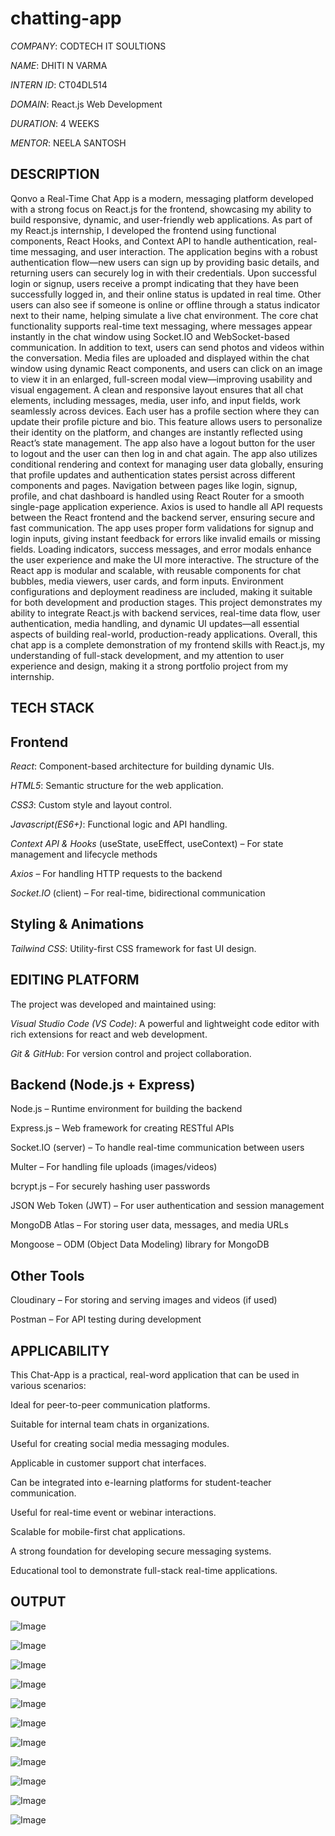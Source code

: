 # chatting-app

*COMPANY*: CODTECH IT SOULTIONS

*NAME*: DHITI N VARMA

*INTERN ID*: CT04DL514

*DOMAIN*: React.js Web Development

*DURATION*: 4 WEEKS

*MENTOR*: NEELA SANTOSH

## DESCRIPTION
Qonvo a Real-Time Chat App is a modern, messaging platform developed with a strong focus on React.js for the frontend, showcasing my ability to build responsive, dynamic, and user-friendly web applications. As part of my React.js internship, I developed the frontend using functional components, React Hooks, and Context API to handle authentication, real-time messaging, and user interaction. The application begins with a robust authentication flow—new users can sign up by providing basic details, and returning users can securely log in with their credentials. Upon successful login or signup, users receive a prompt indicating that they have been successfully logged in, and their online status is updated in real time. Other users can also see if someone is online or offline through a status indicator next to their name, helping simulate a live chat environment. The core chat functionality supports real-time text messaging, where messages appear instantly in the chat window using Socket.IO and WebSocket-based communication. In addition to text, users can send photos and videos within the conversation. Media files are uploaded and displayed within the chat window using dynamic React components, and users can click on an image to view it in an enlarged, full-screen modal view—improving usability and visual engagement. A clean and responsive layout ensures that all chat elements, including messages, media, user info, and input fields, work seamlessly across devices. Each user has a profile section where they can update their profile picture and bio. This feature allows users to personalize their identity on the platform, and changes are instantly reflected using React’s state management. The app also have a logout button for the user to logout and the user can then log in and chat again. The app also utilizes conditional rendering and context for managing user data globally, ensuring that profile updates and authentication states persist across different components and pages. Navigation between pages like login, signup, profile, and chat dashboard is handled using React Router for a smooth single-page application experience. Axios is used to handle all API requests between the React frontend and the backend server, ensuring secure and fast communication. The app uses proper form validations for signup and login inputs, giving instant feedback for errors like invalid emails or missing fields. Loading indicators, success messages, and error modals enhance the user experience and make the UI more interactive. The structure of the React app is modular and scalable, with reusable components for chat bubbles, media viewers, user cards, and form inputs. Environment configurations and deployment readiness are included, making it suitable for both development and production stages. This project demonstrates my ability to integrate React.js with backend services, real-time data flow, user authentication, media handling, and dynamic UI updates—all essential aspects of building real-world, production-ready applications. Overall, this chat app is a complete demonstration of my frontend skills with React.js, my understanding of full-stack development, and my attention to user experience and design, making it a strong portfolio project from my internship.


## TECH STACK

## Frontend
*React*: Component-based architecture for building dynamic UIs.

*HTML5*: Semantic structure for the web application.

*CSS3*: Custom style and layout control.

*Javascript(ES6+)*: Functional logic and API handling.

*Context API & Hooks* (useState, useEffect, useContext) – For state management and lifecycle methods

*Axios* – For handling HTTP requests to the backend

*Socket.IO* (client) – For real-time, bidirectional communication

## Styling & Animations
*Tailwind CSS*: Utility-first CSS framework for fast UI design.

## EDITING PLATFORM
The project was developed and maintained using:

*Visual Studio Code (VS Code)*: A powerful and lightweight code editor with rich extensions for react and web development.

*Git & GitHub*: For version control and project collaboration.

## Backend (Node.js + Express)
Node.js – Runtime environment for building the backend

Express.js – Web framework for creating RESTful APIs

Socket.IO (server) – To handle real-time communication between users

Multer – For handling file uploads (images/videos)

bcrypt.js – For securely hashing user passwords

JSON Web Token (JWT) – For user authentication and session management

MongoDB Atlas – For storing user data, messages, and media URLs

Mongoose – ODM (Object Data Modeling) library for MongoDB

## Other Tools
Cloudinary – For storing and serving images and videos (if used)

Postman – For API testing during development

## APPLICABILITY 
This Chat-App is a practical, real-word application that can be used in various scenarios:

Ideal for peer-to-peer communication platforms.

Suitable for internal team chats in organizations.

Useful for creating social media messaging modules.

Applicable in customer support chat interfaces.

Can be integrated into e-learning platforms for student-teacher communication.

Useful for real-time event or webinar interactions.

Scalable for mobile-first chat applications.

A strong foundation for developing secure messaging systems.

Educational tool to demonstrate full-stack real-time applications.

## OUTPUT

![Image](https://github.com/user-attachments/assets/1441f98c-4a31-40e2-9112-9de74b54796d)


![Image](https://github.com/user-attachments/assets/53bfecc8-51ec-4c5b-9c9a-06e1c309d6ab)


![Image](https://github.com/user-attachments/assets/e8fd82e2-d01f-4da9-811f-1187ef1710b1)


![Image](https://github.com/user-attachments/assets/7daa70b3-1b8a-4094-8e87-96913ea7ff57)


![Image](https://github.com/user-attachments/assets/27f12fa2-1057-4037-9cec-c6ec4d767a68)


![Image](https://github.com/user-attachments/assets/1ab29b2b-71d7-4774-918e-deaa6ee647d1)


![Image](https://github.com/user-attachments/assets/a6123c00-06af-460a-9183-702c428f30a1)


![Image](https://github.com/user-attachments/assets/11e08dcf-7b3f-4213-8435-30fc65ff0730)


![Image](https://github.com/user-attachments/assets/7210a23e-a192-4a7f-ac11-31cba9569c1a)


![Image](https://github.com/user-attachments/assets/d05108eb-7015-4130-953f-8ed11a932fd5)


![Image](https://github.com/user-attachments/assets/a2e1e640-c559-4582-9e78-8d9926dcb0f8)
